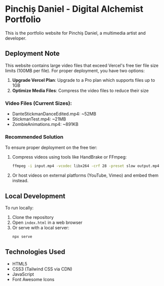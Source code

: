 # Pinchiș Daniel - Digital Alchemist Portfolio

This is the portfolio website for Pinchiș Daniel, a multimedia artist and developer.

## Deployment Note

This website contains large video files that exceed Vercel's free tier file size limits (100MB per file). For proper deployment, you have two options:

1. **Upgrade Vercel Plan**: Upgrade to a Pro plan which supports files up to 1GB
2. **Optimize Media Files**: Compress the video files to reduce their size

### Video Files (Current Sizes):
- DanteStickmanDanceEdited.mp4: ~52MB
- StickmanTest.mp4: ~21MB
- ZombieAnimations.mp4: ~891KB

### Recommended Solution

To ensure proper deployment on the free tier:

1. Compress videos using tools like HandBrake or FFmpeg:
   ```bash
   ffmpeg -i input.mp4 -vcodec libx264 -crf 28 -preset slow output.mp4
   ```

2. Or host videos on external platforms (YouTube, Vimeo) and embed them instead.

## Local Development

To run locally:
1. Clone the repository
2. Open `index.html` in a web browser
3. Or serve with a local server:
   ```bash
   npx serve
   ```

## Technologies Used

- HTML5
- CSS3 (Tailwind CSS via CDN)
- JavaScript
- Font Awesome Icons